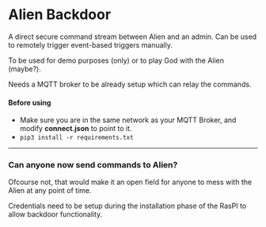 # Alien Backdoor

A direct secure command stream between Alien and an admin. Can be used to remotely trigger event-based triggers manually.

To be used for demo purposes (only) or to play God with the Alien (maybe?).

Needs a MQTT broker to be already setup which can relay the commands.

#### Before using

* Make sure you are in the same network as your MQTT Broker, and modify __connect.json__ to point to it.
* `pip3 install -r requirements.txt`

---

### Can anyone now send commands to Alien?

Ofcourse not, that would make it an open field for anyone to mess with the Alien at any point of time.

Credentials need to be setup during the installation phase of the RasPI to allow backdoor functionality.
